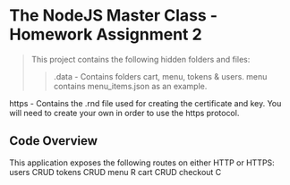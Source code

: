 # The NodeJS Master Class - Homework Assignment 2

> This project contains the following hidden folders and files:
>> .data - Contains folders cart, menu, tokens & users. menu contains menu_items.json as an example.

https - Contains the .rnd file used for creating the certificate and key. You will need to create your own in order to use the https protocol.

## Code Overview
This application exposes the following routes on either HTTP or HTTPS:
	users		CRUD
	tokens		CRUD
	menu		R
	cart		CRUD
	checkout	C
  
